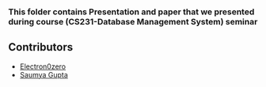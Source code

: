 ### This folder contains Presentation and paper that we presented during course (CS231-Database Management System) seminar

## Contributors

- [Electron0zero](https://www.github.com/electron0zero)
- [Saumya Gupta](https://github.com/guptasaumya)
